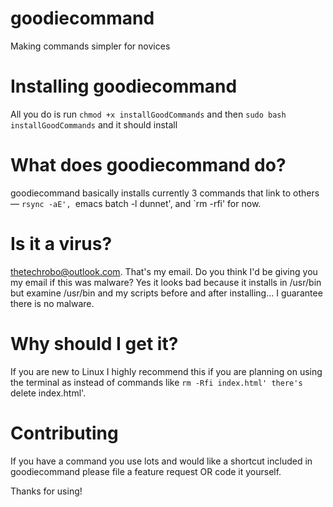 # goodiecommand
 Making commands simpler for novices



# Installing goodiecommand
All you do is run `chmod +x installGoodCommands` and then `sudo bash installGoodCommands` and it should install

# What does goodiecommand do?
goodiecommand basically installs currently 3 commands that link to others — `rsync -aE', `emacs batch -l dunnet', and `rm -rfi' for now.

# Is it a virus? 
thetechrobo@outlook.com. That's my email. Do you think I'd be giving you my email if this was malware? Yes it looks bad because it installs in /usr/bin but examine /usr/bin and my scripts before and after installing... I guarantee there is no malware.

# Why should I get it?
If you are new to Linux I highly recommend this if you are planning on using the terminal as instead of commands like `rm -Rfi index.html' there's `delete index.html'.

# Contributing
If you have a command you use lots and would like a shortcut included in goodiecommand please file a feature request OR code it yourself. 

Thanks for using!
